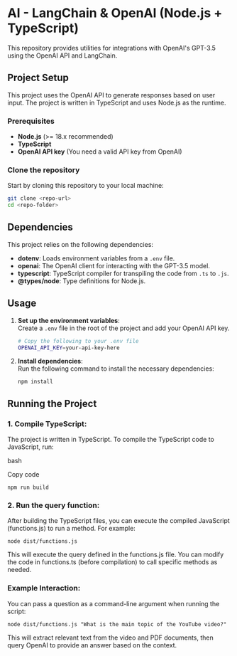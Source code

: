 # AI - LangChain & OpenAI (Node.js + TypeScript)

This repository provides utilities for integrations with OpenAI's GPT-3.5 using the OpenAI API and LangChain.

## Project Setup

This project uses the OpenAI API to generate responses based on user input. The project is written in TypeScript and uses Node.js as the runtime.

### Prerequisites

- **Node.js** (>= 18.x recommended)
- **TypeScript**
- **OpenAI API key** (You need a valid API key from OpenAI)

### Clone the repository

Start by cloning this repository to your local machine:

```bash
git clone <repo-url>
cd <repo-folder>
```

## Dependencies

This project relies on the following dependencies:

- **dotenv**: Loads environment variables from a `.env` file.
- **openai**: The OpenAI client for interacting with the GPT-3.5 model.
- **typescript**: TypeScript compiler for transpiling the code from `.ts` to `.js`.
- **@types/node**: Type definitions for Node.js.

## Usage

1.  **Set up the environment variables**:\
    Create a `.env` file in the root of the project and add your OpenAI API key.

    ```bash
    # Copy the following to your .env file
    OPENAI_API_KEY=your-api-key-here
    ```

2.  **Install dependencies**:\
    Run the following command to install the necessary dependencies:

    `npm install`

## Running the Project

### 1\. **Compile TypeScript**:

The project is written in TypeScript. To compile the TypeScript code to JavaScript, run:

bash

Copy code

`npm run build`

### 2\. **Run the query function**:

After building the TypeScript files, you can execute the compiled JavaScript (functions.js) to run a method. For example:

`node dist/functions.js`

This will execute the query defined in the functions.js file. You can modify the code in functions.ts (before compilation) to call specific methods as needed.

### Example Interaction:

You can pass a question as a command-line argument when running the script:

`node dist/functions.js "What is the main topic of the YouTube video?"`

This will extract relevant text from the video and PDF documents, then query OpenAI to provide an answer based on the context.
